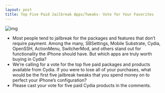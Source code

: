 ```yaml
---
layout: post
title: Top Five Paid Jailbreak Apps/Tweaks- Vote for Your Favorites
---
```

![img](http://media.idownloadblog.com/wp-content/uploads/2011/02/Cydia-Payments-Login-Screenshot.png)
* Most people tend to jailbreak for the packages and features that don’t require payment. Among the many, SBSettings, Mobile Substrate, Cydia, OpenSSH, ActionMenu, SwitcherMod, and others stand out for functionality the iPhone should have. But which apps are truly worth buying in Cydia?
* We’re calling for a vote for the top five paid packages and products available from Cydia. If you were to lose all of your purchases, what would be the first five jailbreak tweaks that you spend money on to perfect your iPhone’s configuration?
* Please cast your vote for five paid Cydia products in the comments.


